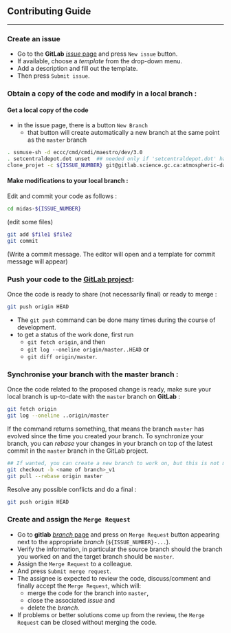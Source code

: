 ## Contributing Guide
----

### Create an issue

 - Go to the **GitLab** [*issue* page](https://gitlab.science.gc.ca/atmospheric-data-assimilation/midas/issues) and press `New issue` button.
 - If available, choose a *template* from the drop-down menu.
 - Add a description and fill out the template.
 - Then press `Submit issue`.

### Obtain a copy of the code and modify in a local branch :

#### Get a local copy of the code

 - in the issue page, there is a button `New Branch`
   - that button will create automatically a new branch at the same point as the `master` branch

```bash
. ssmuse-sh -d eccc/cmd/cmdi/maestro/dev/3.0
. setcentraldepot.dot unset  ## needed only if 'setcentraldepot.dot' has already been called
clone_projet -c ${ISSUE_NUMBER} git@gitlab.science.gc.ca:atmospheric-data-assimilation/midas.git midas-${ISSUE_NUMBER}
```

#### Make modifications to your local branch :

Edit and commit your code as follows :
```bash
cd midas-${ISSUE_NUMBER}
```
(edit some files)
```bash
git add $file1 $file2
git commit
```
(Write a commit message.  The editor will open and a template for commit message will appear)

### Push your code to the [GitLab project](https://gitlab.science.gc.ca/atmospheric-data-assimilation/midas):

Once the code is ready to share (not necessarily final) or ready to merge :
```bash
git push origin HEAD
```

  - The `git push` command can be done many times during the course of development.
  - to get a status of the work done, first run
    - `git fetch origin`, and then
    - `git log --oneline origin/master..HEAD` or
    - `git diff origin/master`.

### Synchronise your branch with the master branch : 

Once the code related to the proposed change is ready, make sure your
local branch is up-to-date with the `master` branch on **GitLab** :

```bash
git fetch origin
git log --oneline ..origin/master
```

If the command returns something, that means the branch `master` has
evolved since the time you created your branch.  To synchronize your
branch, you can *rebase* your changes in your branch on top of the
latest commit in the `master` branch in the GitLab project.

```bash
## If wanted, you can create a new branch to work on, but this is not mandatory
git checkout -b <name of branch>_v1
git pull --rebase origin master
```

Resolve any possible conflicts and do a final :
```bash
git push origin HEAD
```


### Create and assign the `Merge Request`

  - Go to **gitlab** [*branch* page](https://gitlab.science.gc.ca/atmospheric-data-assimilation/midas/branches) and press on `Merge Request` button appearing next to the appropriate *branch* (`${ISSUE_NUMBER}-...`).
  - Verify the information, in particular the source branch should the branch you worked on and the target branch should be `master`.
  - Assign the `Merge Request` to a colleague.
  - And press `Submit merge request`.
  - The assignee is expected to review the code, discuss/comment and finally accept the `Merge Request`, which will:
    - merge the code for the branch into `master`,
    - close the associated *issue* and
    - delete the *branch*.
  - If problems or better solutions come up from the review, the `Merge Request` can be closed without merging the code.

